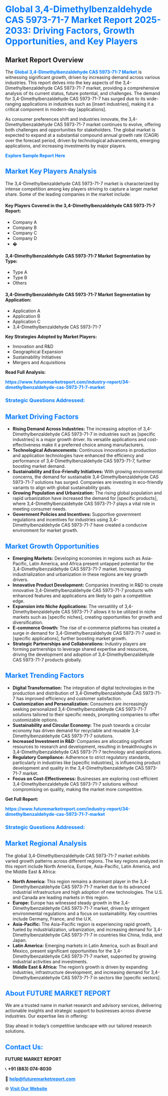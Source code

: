 <h1 style="color: #007BFF;">Global 3,4-Dimethylbenzaldehyde CAS 5973-71-7 Market Report 2025-2033: Driving Factors, Growth Opportunities, and Key Players</h1>

<section id="overview">
<h2>Market Report Overview</h2>
<p>The <a href="https://www.futuremarketreport.com/industry-report/34-dimethylbenzaldehyde-cas-5973-71-7-market" style="color: #007BFF; text-decoration: none;"><strong>Global 3,4-Dimethylbenzaldehyde CAS 5973-71-7 Market</strong></a> is witnessing significant growth, driven by increasing demand across various industries. This report delves into the key aspects of the 3,4-Dimethylbenzaldehyde CAS 5973-71-7 market, providing a comprehensive analysis of its current status, future potential, and challenges. The demand for 3,4-Dimethylbenzaldehyde CAS 5973-71-7 has surged due to its wide-ranging applications in industries such as [insert industries], making it a critical component in modern-day [applications].</p>
<p>As consumer preferences shift and industries innovate, the 3,4-Dimethylbenzaldehyde CAS 5973-71-7 market continues to evolve, offering both challenges and opportunities for stakeholders. The global market is expected to expand at a substantial compound annual growth rate (CAGR) over the forecast period, driven by technological advancements, emerging applications, and increasing investments by major players.</p>
</section>

<section id="overview">
<p><a href="https://www.futuremarketreport.com/request-sample/reportId=111087" style="color: #007BFF; text-decoration: none;"><strong>Explore Sample Report Here</strong></a></p>
</section>

<section id="key-players">
<h2 style="color: #007BFF;">Market Key Players Analysis</h2>
<p>The 3,4-Dimethylbenzaldehyde CAS 5973-71-7 market is characterized by intense competition among key players striving to capture a larger market share. Some of the leading companies in the market include:</p>
<h4>Key Players Covered in the 3,4-Dimethylbenzaldehyde CAS 5973-71-7 Report:</h4>
<ul><li>Company A</li><li>Company B</li><li>Company C</li><li>Company D</li><li>�</li></ul>
<h4>3,4-Dimethylbenzaldehyde CAS 5973-71-7 Market Segmentation by Type:</h4>
<ul><li>Type A</li><li>Type B</li><li>Others</li></ul>

<h4>3,4-Dimethylbenzaldehyde CAS 5973-71-7 Market Segmentation by Application:</h4>
<ul><li>Application A</li><li>Application B</li><li>Application C</li><li>3,4-Dimethylbenzaldehyde CAS 5973-71-7</li></ul>
<p><strong>Key Strategies Adopted by Market Players:</strong></p>
<ul>
<li>Innovation and R&D</li>
<li>Geographical Expansion</li>
<li>Sustainability Initiatives</li>
<li>Mergers and Acquisitions</li>
</ul>
</section>

<section>
<p><strong>Read Full Analysis: </strong></p><a href="https://www.futuremarketreport.com/industry-report/34-dimethylbenzaldehyde-cas-5973-71-7-market" style="color: #007BFF; text-decoration: none;"><strong>https://www.futuremarketreport.com/industry-report/34-dimethylbenzaldehyde-cas-5973-71-7-market</strong></a>
<h3 style="color: #007BFF;">Strategic Questions Addressed:</h3>
</section>

<section id="driving-factors">
<h2 style="color: #007BFF;">Market Driving Factors</h2>
<ul>
<li><strong>Rising Demand Across Industries:</strong> The increasing adoption of 3,4-Dimethylbenzaldehyde CAS 5973-71-7 in industries such as [specific industries] is a major growth driver. Its versatile applications and cost-effectiveness make it a preferred choice among manufacturers.</li>
<li><strong>Technological Advancements:</strong> Continuous innovations in production and application technologies have enhanced the efficiency and performance of 3,4-Dimethylbenzaldehyde CAS 5973-71-7, further boosting market demand.</li>
<li><strong>Sustainability and Eco-Friendly Initiatives:</strong> With growing environmental concerns, the demand for sustainable 3,4-Dimethylbenzaldehyde CAS 5973-71-7 solutions has surged. Companies are investing in eco-friendly variants to align with global sustainability goals.</li>
<li><strong>Growing Population and Urbanization:</strong> The rising global population and rapid urbanization have increased the demand for [specific products], where 3,4-Dimethylbenzaldehyde CAS 5973-71-7 plays a vital role in meeting consumer needs.</li>
<li><strong>Government Policies and Incentives:</strong> Supportive government regulations and incentives for industries using 3,4-Dimethylbenzaldehyde CAS 5973-71-7 have created a conducive environment for market growth.</li>
</ul>
</section>

<section id="growth-opportunities">
<h2 style="color: #007BFF;">Market Growth Opportunities</h2>
<ul>
<li><strong>Emerging Markets:</strong> Developing economies in regions such as Asia-Pacific, Latin America, and Africa present untapped potential for the 3,4-Dimethylbenzaldehyde CAS 5973-71-7 market. Increasing industrialization and urbanization in these regions are key growth drivers.</li>
<li><strong>Innovative Product Development:</strong> Companies investing in R&D to create innovative 3,4-Dimethylbenzaldehyde CAS 5973-71-7 products with enhanced features and applications are likely to gain a competitive edge.</li>
<li><strong>Expansion into Niche Applications:</strong> The versatility of 3,4-Dimethylbenzaldehyde CAS 5973-71-7 allows it to be utilized in niche markets such as [specific niches], creating opportunities for growth and diversification.</li>
<li><strong>E-commerce Growth:</strong> The rise of e-commerce platforms has created a surge in demand for 3,4-Dimethylbenzaldehyde CAS 5973-71-7 used in [specific applications], further boosting market growth.</li>
<li><strong>Strategic Partnerships and Collaborations:</strong> Industry players are forming partnerships to leverage shared expertise and resources, driving the development and adoption of 3,4-Dimethylbenzaldehyde CAS 5973-71-7 products globally.</li>
</ul>
</section>

<section id="trending-factors">
<h2 style="color: #007BFF;">Market Trending Factors</h2>
<ul>
<li><strong>Digital Transformation:</strong> The integration of digital technologies in the production and distribution of 3,4-Dimethylbenzaldehyde CAS 5973-71-7 has improved efficiency and customer satisfaction.</li>
<li><strong>Customization and Personalization:</strong> Consumers are increasingly seeking personalized 3,4-Dimethylbenzaldehyde CAS 5973-71-7 solutions tailored to their specific needs, prompting companies to offer customizable options.</li>
<li><strong>Sustainability and Circular Economy:</strong> The push towards a circular economy has driven demand for recyclable and reusable 3,4-Dimethylbenzaldehyde CAS 5973-71-7 solutions.</li>
<li><strong>Increased Investment in R&D:</strong> Companies are allocating significant resources to research and development, resulting in breakthroughs in 3,4-Dimethylbenzaldehyde CAS 5973-71-7 technology and applications.</li>
<li><strong>Regulatory Compliance:</strong> Adherence to strict regulatory standards, particularly in industries like [specific industries], is influencing product development and quality in the 3,4-Dimethylbenzaldehyde CAS 5973-71-7 market.</li>
<li><strong>Focus on Cost-Effectiveness:</strong> Businesses are exploring cost-efficient 3,4-Dimethylbenzaldehyde CAS 5973-71-7 solutions without compromising on quality, making the market more competitive.</li>
</ul>
</section>

<section>
<p><strong>Get Full Report: </strong></p><a href="https://www.futuremarketreport.com/industry-report/34-dimethylbenzaldehyde-cas-5973-71-7-market" style="color: #007BFF; text-decoration: none;"><strong>https://www.futuremarketreport.com/industry-report/34-dimethylbenzaldehyde-cas-5973-71-7-market</strong></a>
<h3 style="color: #007BFF;">Strategic Questions Addressed:</h3>
</section>


<section id="regional-analysis">
<h2 style="color: #007BFF;">Market Regional Analysis</h2>
<p>The global 3,4-Dimethylbenzaldehyde CAS 5973-71-7 market exhibits varied growth patterns across different regions. The key regions analyzed in this report include North America, Europe, Asia-Pacific, Latin America, and the Middle East & Africa:</p>
<ul>
<li><strong>North America:</strong> This region remains a dominant player in the 3,4-Dimethylbenzaldehyde CAS 5973-71-7 market due to its advanced industrial infrastructure and high adoption of new technologies. The U.S. and Canada are leading markets in this region.</li>
<li><strong>Europe:</strong> Europe has witnessed steady growth in the 3,4-Dimethylbenzaldehyde CAS 5973-71-7 market, driven by stringent environmental regulations and a focus on sustainability. Key countries include Germany, France, and the U.K.</li>
<li><strong>Asia-Pacific:</strong> The Asia-Pacific region is experiencing rapid growth, fueled by industrialization, urbanization, and increasing demand for 3,4-Dimethylbenzaldehyde CAS 5973-71-7 in countries like China, India, and Japan.</li>
<li><strong>Latin America:</strong> Emerging markets in Latin America, such as Brazil and Mexico, present significant opportunities for the 3,4-Dimethylbenzaldehyde CAS 5973-71-7 market, supported by growing industrial activities and investments.</li>
<li><strong>Middle East & Africa:</strong> The region’s growth is driven by expanding industries, infrastructure development, and increasing demand for 3,4-Dimethylbenzaldehyde CAS 5973-71-7 in sectors like [specific sectors].</li>
</ul>
</section>

<footer>
<h2 style="color: #007BFF;">About FUTURE MARKET REPORT</h2>
<p>We are a trusted name in market research and advisory services, delivering actionable insights and strategic support to businesses across diverse industries. Our expertise lies in offering:</p>

<p>Stay ahead in today’s competitive landscape with our tailored research solutions.</p>

<h2 style="color: #007BFF;">Contact Us:</h2>
<p><strong>FUTURE MARKET REPORT</strong></p>
<p>📞 <strong>+91 (883) 074-8030</strong></p>
<p>📧 <strong><a href="mailto:help@futuremarketreport.com" style="color: #007BFF;">help@futuremarketreport.com</a></strong></p>
<p>🌐 <strong><a href="https://www.futuremarketreport.com/" style="color: #007BFF;">Visit Our Website</a></strong></p>
</footer>